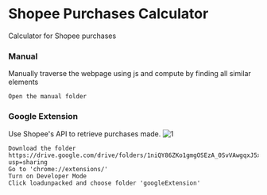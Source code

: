 # Shopee Purchases Calculator

Calculator for Shopee purchases

### Manual
Manually traverse the webpage using js and compute by finding all similar elements

	Open the manual folder

### Google Extension
Use Shopee's API to retrieve purchases made.
![1](https://user-images.githubusercontent.com/47263311/167608176-8733f99a-98d2-44d5-84f4-9c018664f310.png)

	Download the folder https://drive.google.com/drive/folders/1niQY86ZKo1gmgOSEzA_0SvVAwgqxJ5xj?usp=sharing
	Go to 'chrome://extensions/'
	Turn on Developer Mode
	Click loadunpacked and choose folder 'googleExtension'
	
